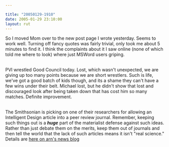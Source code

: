 ```yaml
---

title: "20050129-1910"
date: 2005-01-29 23:10:00
layout: rut
---
```


So I moved Mom over to the new post page I wrote yesterday.
Seems to work well.  Turning off fancy quotes was fairly trivial,
only took me about 5 minutes to find it.  I think the complaints
about it I saw online (none of which told me where to look) where
just MSWord users griping.<br  /><br  />

PVI wrestled Good Council today.  Lost, which wasn't unexpected,
we are giving up too many points because we are short wrestlers.
Such is life, we've got a good batch of kids though, and its a shame
they can't have a few wins under their belt.  Michael lost, but he
didn't show that lost and discouraged look after being taken down
that has cost him so many matches.  Definite improvement.<br  /><br  />

The Smithsonian is picking on one of their researchers
for allowing an Intelligent Design article into a peer
review journal.  Remember, keeping such things out is a
<strong><em>huge</em></strong> part of the materialist defense
against such ideas.  Rather than just debate them on the merits,
keep them out of journals and then tell the world that the
lack of such articles means it isn't "real science."  Details are <a href="http://www.arn.org/blogs/index.php/3/2005/01/29/the_branding_of_a_heretic_are_religious_">here
on arn's news blog</a>

